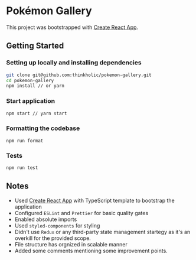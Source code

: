 # Pokémon Gallery

This project was bootstrapped with [Create React App](https://github.com/facebook/create-react-app).

## Getting Started

### Setting up locally and installing dependencies

```bash
git clone git@github.com:thinkholic/pokemon-gallery.git
cd pokemon-gallery
npm install // or yarn
```

### Start application

```bash
npm start // yarn start
```

### Formatting the codebase

```
npm run format
```

### Tests

```bash
npm run test
```

## Notes

- Used [Create React App](https://github.com/facebook/create-react-app) with TypeScript template to bootstrap the application
- Configured `ESLint` and `Prettier` for basic quality gates
- Enabled absolute imports
- Used `styled-components` for styling
- Didn't use `Redux` or any third-party state management startegy as it's an overkill for the provided scope.
- File structure has orgnized in scalable manner
- Added some comments mentioning some improvement points.
